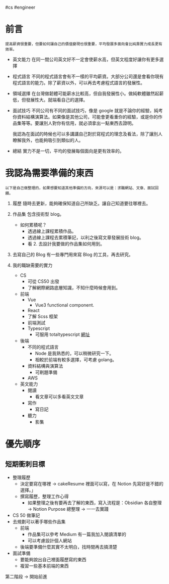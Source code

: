 #cs #engineer 

# 前言
	提高薪資很重要，但要如何讓自己的價值變現也很重要，平均發展多面向會比純靠實力成長更有效率。

- 英文能力
    在同一間公司英文好不一定會使薪水高，但英文程度好讓你有更多選擇
    
- 程式語言
    不同的程式語言會有不一樣的平均薪資。大部分公司還是會看你現有程式語言的能力。除了薪資以外，可以再去考慮程式語言的發展性。
    
- 領域選擇 
    在台灣做韌體可能薪水比較高，但自我發展性小。做純軟體雖然起薪低，但發展性大。就端看自己的選擇。
    
- 面試技巧
    不同公司有不同的面試技巧，像是 google 就是不論你的經驗，純考你資料結構演算法。如果像是其他公司，可能會更看重你的經驗，或是你的作品集等等。要讓別人對你有信用，就必須拿出一點東西去證明。
    
    我認為在面試的時候也可以多講講自己對於寫程式的理念及看法，除了讓別人瞭解我外，也能夠吸引到類似的人。
    
-   總結
    實力不是一切，平均的發展每個面向是更有效率的。

# 我認為需要準備的東西
	以下是自己做整理的，如果想要知道其他準備的方向，來源可以是：求職網站、文章、面試回饋。

1. 履歷
	隨時去更新，能夠確保知道自己所缺乏。讓自己知道要往哪裡去。

2. 作品集
	包含技術型 blog。
	- 如何累積呢？
		- 透過線上課程累積作品。
		- 透過線上課程去累積筆記，以利之後寫文章發展技術 blog。
		- 看 2. 去設計我要做的作品集如何用到。

3. 去寫自己的 Blog
	有一些專門用來寫 Blog 的工具，再去研究。

3. 我的職缺需要的實力
	- CS 
		- 可從 CS50 出發
		- 了解網際網路底層知識，不知什麼時候會用到。
	- 前端
		- Vue
			- Vue3 functional component.
		- React
		- 了解 Scss 框架
		- 前端測試
		- Typescript
			- 可服用 totaltypescript [網址](https://www.totaltypescript.com/)
	- 後端
		- 不同的程式語言
			- Node 是我熟悉的，可以稍微研究一下。
			- 相較於前端有較多選擇，可考慮 golang。
		- 資料結構與演算法
			- 可刷題準備
		- AWS
	- 英文能力
		- 閱讀
			- 看文章可以多看英文文章
		- 寫作
			- 寫日記
		- 聽力
			- 影集

# 優先順序
## 短期衝刺目標
- 整理履歷
	- 決定要寫在哪裡 → cakeResume 裡面可以寫，在 Notion 先寫好是不錯的選擇。」
	- 撰寫履歷，整理工作心得
		- 如果整理之後有要再去了解的東西，寫入流程是：Obsidian 各自整理 → Notion Purpose 總整理 → 一一去實踐
- CS 50 做筆記
- 去規劃可以著手哪些作品集
	- 前端
		- 作品集可以參考 Medium 有一篇我加入閱讀清單的
		- 可以考慮設計個人網站
	- 後端要準備什麼其實不太明白，找時間再去搞清楚
- 面試準備
	- 要能夠說出自己裡面履歷寫的東西
	- 複習一些基本前端的東西

第二階段 → 開始前進